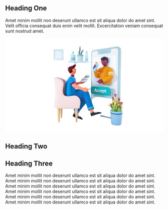 <html>
    <head>
        <link rel="stylesheet" type="text/css" href="sty.css">
    </head>
    <body>
        <h2>Heading One</h2>
        <p>Amet minim mollit non deserunt ullamco est sit aliqua dolor do amet sint. Velit officia 
            consequat duis enim velit mollit. Excercitation veniam consequat sunt nostrud amet.</p>
        <img src="task1.jpeg">
        <h2>Heading Two</h2>
        <nav class="container">
            <div style="background-color:rgba(80, 80, 204, 0.849) ;"></div>
            <div style="background-color:rgba(80, 211, 101, 0.849) ;"></div>
            <div style="background-color:rgba(211, 69, 176, 0.849) ;"></div>
        </nav> 
        <nav class="container">
            <div></div>
            <div></div>
            <div></div>
        </nav>
        <h2>Heading Three</h2> 
        <nav class="contain">
            <div>Amet minim mollit non deserunt ullamco est sit aliqua dolor do amet sint.</div>
            <div>Amet minim mollit non deserunt ullamco est sit aliqua dolor do amet sint.</div>
            <div>Amet minim mollit non deserunt ullamco est sit aliqua dolor do amet sint.</div>
        </nav>
        <nav class="contain">
            <div>Amet minim mollit non deserunt ullamco est sit aliqua dolor do amet sint.</div>
            <div>Amet minim mollit non deserunt ullamco est sit aliqua dolor do amet sint.</div>
            <div>Amet minim mollit non deserunt ullamco est sit aliqua dolor do amet sint.</div>
        </nav>      
    </body>
</html>
